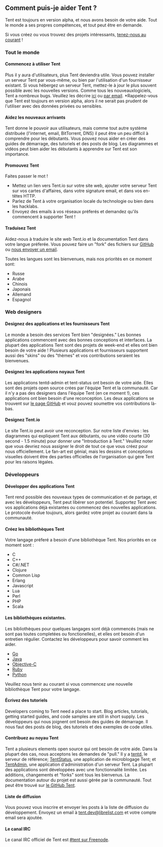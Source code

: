 ## Comment puis-je aider Tent ?
<span class="lead">Tent est toujours en version alpha, et nous avons besoin de votre aide. Tout le monde a ses propres compétences, et tout peut être en demande.</span>

Si vous créez ou vous trouvez des projets intéressants, [tenez-nous au courant](mailto:contact@tent.io) !

### Tout le monde
#### Commencez à utiliser Tent
Plus il y aura d'utilisateurs, plus Tent deviendra utile. Vous pouvez installer un serveur Tent par vous-même, ou bien par l'utilisation d'un fournisseur existant. Si vous hébergez un serveur Tent, mettez-le à jour le plus souvent possible avec les nouvelles versions. Comme tous les nouveauxlogiciels, Tent a nombreux bugs. Veuillez les décrire [ici](https://github.com/tent/tentd/issues) ou [par email](mailto:contact@tent.io). *Rappelez-vous que Tent est toujours en version alpha, alors il ne serait pas prudent de l'utiliser avec des données privées ou sensibles.

#### Aidez les nouveaux arrivants
Tent donne le pouvoir aux utilisateurs, mais comme tout autre système distribuée (l'internet, email, BitTorrent, DNS) il peut être un peu difficil à comprendre pour les débutants. Vous pouvez nous aider en créer des guides de démarrage, des tutoriels et des posts de blog. Les diagrammes et vidéos peut bien aider les débutants à apprendre sur Tent est son importance.

#### Promouvez Tent
Faites passer le mot !

 - Mettez un lien vers Tent.io sur votre site web, ajouter votre serveur Tent sur vos cartes d'affaires, dans votre signature email, et dans vos en-têtes HTTP.
 - Parlez de Tent à votre organisation locale du technologie ou bien dans les hacklabs.
 - Envoyez des emails à vos réseaux préferés et demandez qu'ils commencent à supporter Tent !
    
#### Traduisez Tent
Aidez-nous à traduire le site web Tent.io et la documentation Tent dans votre langue préferée. Vous pouvez faire un "fork" des fichiers sur [GitHub](https://github.com/tent/tent.io) ou [nous envoyer un email](mailto:contact@tent.io).

Toutes les langues sont les bienvenues, mais nos priorités en ce moment sont:

 - Russe
 - Arabe
 - Chinois
 - Japonais
 - Allemand
 - Espagnol

  
### Web designers
#### Designez des applications et les fournisseurs Tent
Le monde a besoin des services Tent bien "designées." Les bonnes applications commencent avec des bonnes conceptions et interfaces. La plupart des applications Tent sont des projets de week-end et elles ont bien besoin de votre aide ! Plusieurs applications et fournisseurs supportent aussi des "skins" ou des "thèmes" et vos contributions seraient les bienvenues.

#### Designez les applications noyaux Tent
Les applications tentd-admin et tent-status ont besoin de votre aide. Elles sont des projets open source crées par l'équipe Tent et la communauté. Car il n'y a pas des designers dans l'équipe Tent (en ce moment !), ces applications ont bien besoin d'une reconception. Les deux applications se trouvent sur [le page GitHub](http://github.com/tent) et vouz pouvez soumettre vos contributions là-bas.

#### Designez Tent.io
Le site Tent.io peut avoir une reconception. Sur notre liste d'envies : les diagrammes qui expliquent Tent aux débutants, ou une vidéo courte (30 second - 1.5 minute) pour donner une "Introduction à Tent." Veuillez noter que vous devriez nous assigner le droit de tout ce que vous créez pour nous officiellement. Le fan-art est génial, mais les dessins et conceptions visuelles doivent être des parties officielles de l'organisation qui gére Tent pour les raisons légales.

### Développeurs

#### Développer des applications Tent
Tent rend possible des nouveaux types de communication et de partage, et avec les développeurs, Tent peut libérer son potentiel. Supportez Tent avec vos applications déjà existantes ou commencez des nouvelles applications. Le protocole évolue toujours, alors gardez votre projet au courant dans la communauté.

#### Créez les bibliothèques Tent
Votre langage préferé a besoin d'une bibliothèque Tent. Nos priorités en ce moment sont :

 - C
 - C++
 - C#/.NET
 - Clojure
 - Common Lisp
 - Erlang
 - Javascript
 - Lua
 - Perl
 - PHP
 - Scala
    
#### Les bibliothèques existantes.
Les bibliothèques pour quelques langages sont déjà commencés (mais ne sont pas toutes completées ou fonctionelles), et elles ont besoin d'un entretien régulier. Contactez les développeurs pour savoir comment les aider.

 - [Go](https://github.com/elimisteve/go.tent)
 - [Java](https://github.com/mwanji/tent-client-java)
 - [Objective-C](https://github.com/dustinrue/CocoaTentClient)
 - [Ruby](https://github.com/tent/tent-client-ruby)
 - [Python](https://github.com/longears/python-tent-client)

Veuillez nous tenir au courant si vous commencez une nouvelle bibliothèque Tent pour votre langage.

#### Écrivez des tutoriels

Developers coming to Tent need a place to start. Blog articles, tutorials, getting started guides, and code samples are still in short supply. 
Les développeurs qui nous joignent ont besoin des guides de démarrage. Il nous faut des posts de blog, des tutoriels et des exemples de code utiles. 

#### Contribuez au noyau Tent

Tent a plusieurs elements open source qui ont besoin de votre aide. Dans la plupart des cas, nous acceptons les demandes de "pull." Il y a [tentd](https://github.com/tent/tentd), le serveur de référence; [TentStatus](https://github.com/tent/tent-status), une application de microblogage Tent; et [TentAdmin](https://github.com/tent/tentd-admin), une application d'administration d'un serveur Tent. La plupart des applications sont développées avec une fonctionnalité limitée. Les additions, changements et "forks" sont tous les bienvenus. La documentation autour du projet est aussi gérée par la communauté. Tout peut être trouvé sur [le GitHub Tent](https://github.com/tent).

#### Liste de diffusion

Vous pouvez vous inscrire et envoyer les posts à la liste de diffusion du développement. Envoyez un email à [tent.dev@librelist.com](mailto:tent.dev@librelist.com) et votre compte email sera ajoutée.

#### Le canal IRC

Le canal IRC officiel de Tent est [#tent sur Freenode](irc://irc.freenode.net/tent).
